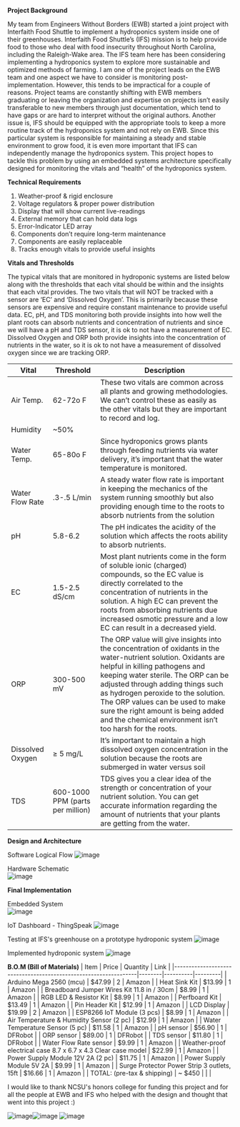 **Project Background**

My team from Engineers Without Borders (EWB) started a joint project with Interfaith Food Shuttle to implement a hydroponics system inside one of their greenhouses. Interfaith Food Shuttle’s (IFS) mission is to help provide food to those who deal with food insecurity throughout North Carolina, including the Raleigh-Wake area. The IFS team here has been considering implementing a hydroponics system to explore more sustainable and optimized methods of farming. I am one of the project leads on the EWB team and one aspect we have to consider is monitoring post-implementation. However, this tends to be impractical for a couple of reasons. Project teams are constantly shifting with EWB members graduating or leaving the organization and expertise on projects isn’t easily transferable to new members through just documentation, which tend to have gaps or are hard to interpret without the original authors. Another issue is, IFS should be equipped with the appropriate tools to keep a more routine track of the hydroponics system and not rely on EWB. Since this particular system is responsible for maintaining a steady and stable environment to grow food, it is even more important that IFS can independently manage the hydroponics system. This project hopes to tackle this problem by using an embedded systems architecture specifically designed for monitoring the vitals and “health” of the hydroponics system.

**Technical Requirements**

  1) Weather-proof & rigid enclosure
  2) Voltage regulators & proper power distribution
  3) Display that will show current live-readings
  4) External memory that can hold data logs 
  5) Error-Indicator LED array
  6) Components don’t require long-term maintenance 
  7) Components are easily replaceable
  8) Tracks enough vitals to provide useful insights

**Vitals and Thresholds**

The typical vitals that are monitored in hydroponic systems are listed below along with the thresholds that each vital should be within and the insights that each vital provides. The two vitals that will NOT be tracked with a sensor are ‘EC’ and ‘Dissolved Oxygen’. This is primarily because these sensors are expensive and require constant maintenance to provide useful data. EC, pH, and TDS monitoring both provide insights into how well the plant roots can absorb nutrients and concentration of nutrients and since we will have a pH and TDS sensor, it is ok to not have a measurement of EC. Dissolved Oxygen and ORP both provide insights into the concentration of nutrients in the water, so it is ok to not have a measurement of dissolved oxygen since we are tracking ORP.

| Vital            | Threshold                        | Description                                                                                                                                                                                                                                                                                                                                                                                           |
|------------------|----------------------------------|-------------------------------------------------------------------------------------------------------------------------------------------------------------------------------------------------------------------------------------------------------------------------------------------------------------------------------------------------------------------------------------------------------|
| Air Temp.        | 62-72o F                         | These two vitals are common across all plants and growing methodologies. We can’t control these as easily as the other vitals but they are important to record and log.                                                                                                                                                                                                                               |
| Humidity         | ~50%                             |                                                                                                                                                                                                                                                                                                                                                                                                       |
| Water Temp.      | 65-80o F                         | Since hydroponics grows plants through feeding nutrients via water delivery, it’s important that the water temperature is monitored.                                                                                                                                                                                                                                                                  |
| Water Flow Rate  | .3-.5 L/min                      | A steady water flow rate is important in keeping the mechanics of the system running smoothly but also providing enough time to the roots to absorb nutrients from the solution                                                                                                                                                                                                                       |
| pH               | 5.8-6.2                          | The pH indicates the acidity of the solution which affects the roots ability to absorb nutrients.                                                                                                                                                                                                                                                                                                     |
| EC               | 1.5-2.5 dS/cm                    | Most plant nutrients come in the form of soluble ionic (charged) compounds, so the EC value is directly correlated to the concentration of nutrients in the solution. A high EC can prevent the roots from absorbing nutrients due increased osmotic pressure and a low EC can result in a decreased yield.                                                                                           |
| ORP              | 300-500 mV                       | The ORP value will give insights into the concentration of oxidants in the water-nutrient solution. Oxidants are helpful in killing pathogens and keeping water sterile. The ORP can be adjusted through adding things such as hydrogen peroxide to the solution. The ORP values can be used to make sure the right amount is being added and the chemical environment isn’t too harsh for the roots. |
| Dissolved Oxygen | ≥ 5 mg/L                         | It’s important to maintain a high dissolved oxygen concentration in the solution because the roots are submerged in water versus soil                                                                                                                                                                                                                                                                 |
| TDS              | 600-1000 PPM (parts per million) | TDS gives you a clear idea of the strength or concentration of your nutrient solution. You can get accurate information regarding the amount of nutrients that your plants are getting from the water.                                                                                                                                                                                                |

**Design and Architecture**

Software Logical Flow
![image](https://github.com/dpannem21/hydro_auto/assets/95881563/4ff98012-b655-46ab-b919-d393be16b24e)

Hardware Schematic   
![image](https://github.com/dpannem21/hydro_auto/assets/95881563/9a636aa7-ba95-439d-b22f-15f8c85613bb)

**Final Implementation**

Embedded System  
![image](https://github.com/dpannem21/hydro_auto/assets/95881563/0ed0037e-507e-46e2-a288-e2ca072d28e1)

IoT Dashboard - ThingSpeak
![image](https://github.com/dpannem21/hydro_auto/assets/95881563/c590468f-fa2b-4b9d-87ef-65f605a752dc)

Testing at IFS's greenhouse on a prototype hydroponic system
![image](https://github.com/dpannem21/hydro_auto/assets/95881563/ce12cec6-4963-4e51-8c64-7d0675cc457b)

Implemented hydroponic system
![image](https://github.com/dpannem21/hydro_auto/assets/95881563/51eca268-893a-4c05-a6da-a9df6a69acc2)


**B.O.M (Bill of Materials)**
| Item                                                            | Price  | Quantity | Link    |
|-----------------------------------------------------------------|--------|----------|---------|
| Arduino Mega 2560 (mcu)                                         | $47.99 | 2        | Amazon  |
| Heat Sink Kit                                                   | $13.99 | 1        | Amazon  |
| Breadboard Jumper Wires Kit  11.8 in / 30cm                     | $8.99  | 1        | Amazon  |
| RGB LED & Resistor Kit                                          | $8.99  | 1        | Amazon  |
| Perfboard Kit                                                   | $13.49 | 1        | Amazon  |
| Pin Header Kit                                                  | $12.99 | 1        | Amazon  |
| LCD Display                                                     | $19.99 | 2        | Amazon  |
| ESP8266 IoT Module (3 pcs)                                      | $8.99  | 1        | Amazon  |
| Air Temperature & Humidity Sensor (2 pc)                        | $12.99 | 1        | Amazon  |
| Water Temperature Sensor (5 pc)                                 | $11.58 | 1        | Amazon  |
| pH sensor                                                       | $56.90 | 1        | DFRobot |
| ORP sensor                                                      | $89.00 | 1        | DFRobot |
| TDS sensor                                                      | $11.80 | 1        | DFRobot |
| Water Flow Rate sensor                                          | $9.99  | 1        | Amazon  |
| Weather-proof electrical case  8.7 x 6.7 x 4.3 Clear case model | $22.99 | 1        | Amazon  |
| Power Supply Module 12V 2A (2 pc)                               | $11.75 | 1        | Amazon  |
| Power Supply Module 5V 2A                                       | $9.99  | 1        | Amazon  |
| Surge Protector Power Strip 3 outlets, 15ft                     | $16.66 | 1        | Amazon  |
| TOTAL: (pre-tax & shipping)                                     | ~ $450 |          |         |





I would like to thank NCSU's honors college for funding this project and for all the people at EWB and IFS who helped with the design and thought that went into this project :) 

![image](https://github.com/dpannem21/hydro_auto/assets/95881563/3af7d443-9d1b-4eef-aca1-43e1bb2a6da4)![image](https://github.com/dpannem21/hydro_auto/assets/95881563/e248ad38-f1f3-42ba-b877-db200223b34f)
![image](https://github.com/dpannem21/hydro_auto/assets/95881563/c4f2d6cc-014a-404b-a466-b8071420ed2d)
